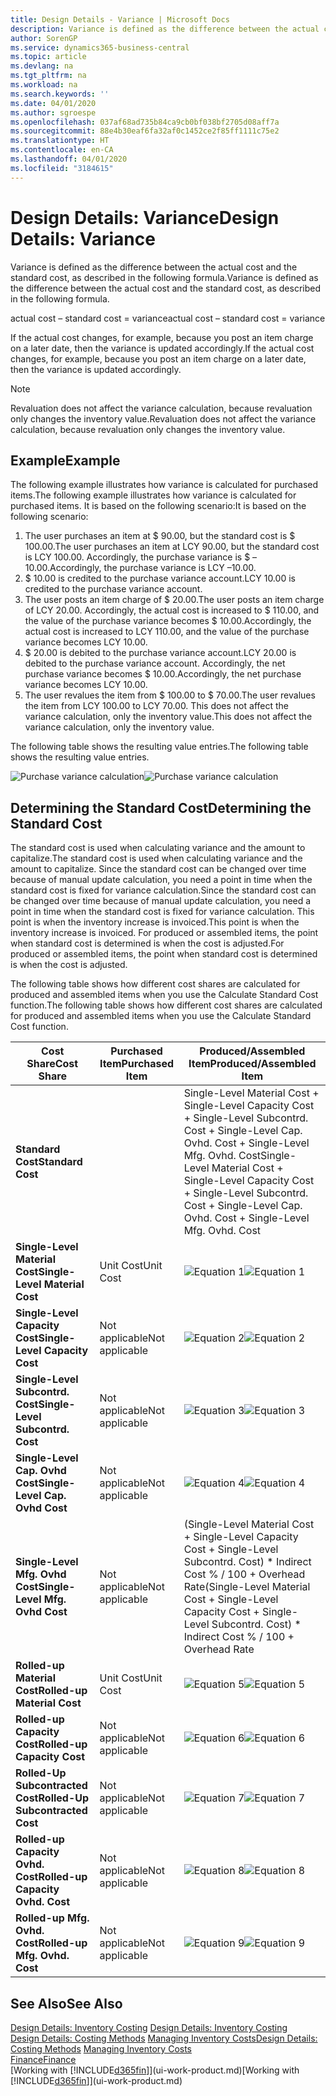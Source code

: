 ```yaml
---
title: Design Details - Variance | Microsoft Docs
description: Variance is defined as the difference between the actual cost and the standard cost, as described in the following formula.
author: SorenGP
ms.service: dynamics365-business-central
ms.topic: article
ms.devlang: na
ms.tgt_pltfrm: na
ms.workload: na
ms.search.keywords: ''
ms.date: 04/01/2020
ms.author: sgroespe
ms.openlocfilehash: 037af68ad735b84ca9cb0bf038bf2705d08aff7a
ms.sourcegitcommit: 88e4b30eaf6fa32af0c1452ce2f85ff1111c75e2
ms.translationtype: HT
ms.contentlocale: en-CA
ms.lasthandoff: 04/01/2020
ms.locfileid: "3184615"
---
```

# <a name="design-details-variance"></a><span data-ttu-id="bc239-103">Design Details: Variance</span><span class="sxs-lookup"><span data-stu-id="bc239-103">Design Details: Variance</span></span>
<span data-ttu-id="bc239-104">Variance is defined as the difference between the actual cost and the standard cost, as described in the following formula.</span><span class="sxs-lookup"><span data-stu-id="bc239-104">Variance is defined as the difference between the actual cost and the standard cost, as described in the following formula.</span></span>  

 <span data-ttu-id="bc239-105">actual cost – standard cost = variance</span><span class="sxs-lookup"><span data-stu-id="bc239-105">actual cost – standard cost = variance</span></span>  

 <span data-ttu-id="bc239-106">If the actual cost changes, for example, because you post an item charge on a later date, then the variance is updated accordingly.</span><span class="sxs-lookup"><span data-stu-id="bc239-106">If the actual cost changes, for example, because you post an item charge on a later date, then the variance is updated accordingly.</span></span>  

> [!NOTE]  
>  <span data-ttu-id="bc239-107">Revaluation does not affect the variance calculation, because revaluation only changes the inventory value.</span><span class="sxs-lookup"><span data-stu-id="bc239-107">Revaluation does not affect the variance calculation, because revaluation only changes the inventory value.</span></span>  

## <a name="example"></a><span data-ttu-id="bc239-108">Example</span><span class="sxs-lookup"><span data-stu-id="bc239-108">Example</span></span>  
 <span data-ttu-id="bc239-109">The following example illustrates how variance is calculated for purchased items.</span><span class="sxs-lookup"><span data-stu-id="bc239-109">The following example illustrates how variance is calculated for purchased items.</span></span> <span data-ttu-id="bc239-110">It is based on the following scenario:</span><span class="sxs-lookup"><span data-stu-id="bc239-110">It is based on the following scenario:</span></span>  

1.  <span data-ttu-id="bc239-111">The user purchases an item at $ 90.00, but the standard cost is $ 100.00.</span><span class="sxs-lookup"><span data-stu-id="bc239-111">The user purchases an item at LCY 90.00, but the standard cost is LCY 100.00.</span></span> <span data-ttu-id="bc239-112">Accordingly, the purchase variance is $ –10.00.</span><span class="sxs-lookup"><span data-stu-id="bc239-112">Accordingly, the purchase variance is LCY –10.00.</span></span>  
2.  <span data-ttu-id="bc239-113">$ 10.00 is credited to the purchase variance account.</span><span class="sxs-lookup"><span data-stu-id="bc239-113">LCY 10.00 is credited to the purchase variance account.</span></span>  
3.  <span data-ttu-id="bc239-114">The user posts an item charge of $ 20.00.</span><span class="sxs-lookup"><span data-stu-id="bc239-114">The user posts an item charge of LCY 20.00.</span></span> <span data-ttu-id="bc239-115">Accordingly, the actual cost is increased to $ 110.00, and the value of the purchase variance becomes $ 10.00.</span><span class="sxs-lookup"><span data-stu-id="bc239-115">Accordingly, the actual cost is increased to LCY 110.00, and the value of the purchase variance becomes LCY 10.00.</span></span>  
4.  <span data-ttu-id="bc239-116">$ 20.00 is debited to the purchase variance account.</span><span class="sxs-lookup"><span data-stu-id="bc239-116">LCY 20.00 is debited to the purchase variance account.</span></span> <span data-ttu-id="bc239-117">Accordingly, the net purchase variance becomes $ 10.00.</span><span class="sxs-lookup"><span data-stu-id="bc239-117">Accordingly, the net purchase variance becomes LCY 10.00.</span></span>  
5.  <span data-ttu-id="bc239-118">The user revalues the item from $ 100.00 to $ 70.00.</span><span class="sxs-lookup"><span data-stu-id="bc239-118">The user revalues the item from LCY 100.00 to LCY 70.00.</span></span> <span data-ttu-id="bc239-119">This does not affect the variance calculation, only the inventory value.</span><span class="sxs-lookup"><span data-stu-id="bc239-119">This does not affect the variance calculation, only the inventory value.</span></span>  

 <span data-ttu-id="bc239-120">The following table shows the resulting value entries.</span><span class="sxs-lookup"><span data-stu-id="bc239-120">The following table shows the resulting value entries.</span></span>  

 <span data-ttu-id="bc239-121">![Purchase variance calculation](media/design_details_inventory_costing_11_purchase_variance.png "Purchase variance calculation")</span><span class="sxs-lookup"><span data-stu-id="bc239-121">![Purchase variance calculation](media/design_details_inventory_costing_11_purchase_variance.png "Purchase variance calculation")</span></span>  

## <a name="determining-the-standard-cost"></a><span data-ttu-id="bc239-122">Determining the Standard Cost</span><span class="sxs-lookup"><span data-stu-id="bc239-122">Determining the Standard Cost</span></span>  
 <span data-ttu-id="bc239-123">The standard cost is used when calculating variance and the amount to capitalize.</span><span class="sxs-lookup"><span data-stu-id="bc239-123">The standard cost is used when calculating variance and the amount to capitalize.</span></span> <span data-ttu-id="bc239-124">Since the standard cost can be changed over time because of manual update calculation, you need a point in time when the standard cost is fixed for variance calculation.</span><span class="sxs-lookup"><span data-stu-id="bc239-124">Since the standard cost can be changed over time because of manual update calculation, you need a point in time when the standard cost is fixed for variance calculation.</span></span> <span data-ttu-id="bc239-125">This point is when the inventory increase is invoiced.</span><span class="sxs-lookup"><span data-stu-id="bc239-125">This point is when the inventory increase is invoiced.</span></span> <span data-ttu-id="bc239-126">For produced or assembled items, the point when standard cost is determined is when the cost is adjusted.</span><span class="sxs-lookup"><span data-stu-id="bc239-126">For produced or assembled items, the point when standard cost is determined is when the cost is adjusted.</span></span>  

 <span data-ttu-id="bc239-127">The following table shows how different cost shares are calculated for produced and assembled items when you use the Calculate Standard Cost function.</span><span class="sxs-lookup"><span data-stu-id="bc239-127">The following table shows how different cost shares are calculated for produced and assembled items when you use the Calculate Standard Cost function.</span></span>  

|<span data-ttu-id="bc239-128">Cost Share</span><span class="sxs-lookup"><span data-stu-id="bc239-128">Cost Share</span></span>|<span data-ttu-id="bc239-129">Purchased Item</span><span class="sxs-lookup"><span data-stu-id="bc239-129">Purchased Item</span></span>|<span data-ttu-id="bc239-130">Produced/Assembled Item</span><span class="sxs-lookup"><span data-stu-id="bc239-130">Produced/Assembled Item</span></span>|  
|----------------|--------------------|------------------------------|  
|<span data-ttu-id="bc239-131">**Standard Cost**</span><span class="sxs-lookup"><span data-stu-id="bc239-131">**Standard Cost**</span></span>||<span data-ttu-id="bc239-132">Single-Level Material Cost + Single-Level Capacity Cost + Single-Level Subcontrd. Cost + Single-Level Cap. Ovhd. Cost + Single-Level Mfg. Ovhd. Cost</span><span class="sxs-lookup"><span data-stu-id="bc239-132">Single-Level Material Cost + Single-Level Capacity Cost + Single-Level Subcontrd. Cost + Single-Level Cap. Ovhd. Cost + Single-Level Mfg. Ovhd. Cost</span></span>|  
|<span data-ttu-id="bc239-133">**Single-Level Material Cost**</span><span class="sxs-lookup"><span data-stu-id="bc239-133">**Single-Level Material Cost**</span></span>|<span data-ttu-id="bc239-134">Unit Cost</span><span class="sxs-lookup"><span data-stu-id="bc239-134">Unit Cost</span></span>|<span data-ttu-id="bc239-135">![Equation 1](media/design_details_inventory_costing_11_equation_1.png "Equation 1")</span><span class="sxs-lookup"><span data-stu-id="bc239-135">![Equation 1](media/design_details_inventory_costing_11_equation_1.png "Equation 1")</span></span>|  
|<span data-ttu-id="bc239-136">**Single-Level Capacity Cost**</span><span class="sxs-lookup"><span data-stu-id="bc239-136">**Single-Level Capacity Cost**</span></span>|<span data-ttu-id="bc239-137">Not applicable</span><span class="sxs-lookup"><span data-stu-id="bc239-137">Not applicable</span></span>|<span data-ttu-id="bc239-138">![Equation 2](media/design_details_inventory_costing_11_equation_2.png "Equation 2")</span><span class="sxs-lookup"><span data-stu-id="bc239-138">![Equation 2](media/design_details_inventory_costing_11_equation_2.png "Equation 2")</span></span>|  
|<span data-ttu-id="bc239-139">**Single-Level Subcontrd. Cost**</span><span class="sxs-lookup"><span data-stu-id="bc239-139">**Single-Level Subcontrd. Cost**</span></span>|<span data-ttu-id="bc239-140">Not applicable</span><span class="sxs-lookup"><span data-stu-id="bc239-140">Not applicable</span></span>|<span data-ttu-id="bc239-141">![Equation 3](media/design_details_inventory_costing_11_equation_3.png "Equation 3")</span><span class="sxs-lookup"><span data-stu-id="bc239-141">![Equation 3](media/design_details_inventory_costing_11_equation_3.png "Equation 3")</span></span>|  
|<span data-ttu-id="bc239-142">**Single-Level Cap. Ovhd Cost**</span><span class="sxs-lookup"><span data-stu-id="bc239-142">**Single-Level Cap. Ovhd Cost**</span></span>|<span data-ttu-id="bc239-143">Not applicable</span><span class="sxs-lookup"><span data-stu-id="bc239-143">Not applicable</span></span>|<span data-ttu-id="bc239-144">![Equation 4](media/design_details_inventory_costing_11_equation_4.png "Equation 4")</span><span class="sxs-lookup"><span data-stu-id="bc239-144">![Equation 4](media/design_details_inventory_costing_11_equation_4.png "Equation 4")</span></span>|  
|<span data-ttu-id="bc239-145">**Single-Level Mfg. Ovhd Cost**</span><span class="sxs-lookup"><span data-stu-id="bc239-145">**Single-Level Mfg. Ovhd Cost**</span></span>|<span data-ttu-id="bc239-146">Not applicable</span><span class="sxs-lookup"><span data-stu-id="bc239-146">Not applicable</span></span>|<span data-ttu-id="bc239-147">(Single-Level Material Cost + Single-Level Capacity Cost + Single-Level Subcontrd. Cost) \* Indirect Cost % / 100 + Overhead Rate</span><span class="sxs-lookup"><span data-stu-id="bc239-147">(Single-Level Material Cost + Single-Level Capacity Cost + Single-Level Subcontrd. Cost) \* Indirect Cost % / 100 + Overhead Rate</span></span>|  
|<span data-ttu-id="bc239-148">**Rolled-up Material Cost**</span><span class="sxs-lookup"><span data-stu-id="bc239-148">**Rolled-up Material Cost**</span></span>|<span data-ttu-id="bc239-149">Unit Cost</span><span class="sxs-lookup"><span data-stu-id="bc239-149">Unit Cost</span></span>|<span data-ttu-id="bc239-150">![Equation 5](media/design_details_inventory_costing_11_equation_5.png "Equation 5")</span><span class="sxs-lookup"><span data-stu-id="bc239-150">![Equation 5](media/design_details_inventory_costing_11_equation_5.png "Equation 5")</span></span>|  
|<span data-ttu-id="bc239-151">**Rolled-up Capacity Cost**</span><span class="sxs-lookup"><span data-stu-id="bc239-151">**Rolled-up Capacity Cost**</span></span>|<span data-ttu-id="bc239-152">Not applicable</span><span class="sxs-lookup"><span data-stu-id="bc239-152">Not applicable</span></span>|<span data-ttu-id="bc239-153">![Equation 6](media/design_details_inventory_costing_11_equation_6.png "Equation 6")</span><span class="sxs-lookup"><span data-stu-id="bc239-153">![Equation 6](media/design_details_inventory_costing_11_equation_6.png "Equation 6")</span></span>|  
|<span data-ttu-id="bc239-154">**Rolled-Up Subcontracted Cost**</span><span class="sxs-lookup"><span data-stu-id="bc239-154">**Rolled-Up Subcontracted Cost**</span></span>|<span data-ttu-id="bc239-155">Not applicable</span><span class="sxs-lookup"><span data-stu-id="bc239-155">Not applicable</span></span>|<span data-ttu-id="bc239-156">![Equation 7](media/design_details_inventory_costing_11_equation_7.png "Equation 7")</span><span class="sxs-lookup"><span data-stu-id="bc239-156">![Equation 7](media/design_details_inventory_costing_11_equation_7.png "Equation 7")</span></span>|  
|<span data-ttu-id="bc239-157">**Rolled-up Capacity Ovhd. Cost**</span><span class="sxs-lookup"><span data-stu-id="bc239-157">**Rolled-up Capacity Ovhd. Cost**</span></span>|<span data-ttu-id="bc239-158">Not applicable</span><span class="sxs-lookup"><span data-stu-id="bc239-158">Not applicable</span></span>|<span data-ttu-id="bc239-159">![Equation 8](media/design_details_inventory_costing_11_equation_8.png "Equation 8")</span><span class="sxs-lookup"><span data-stu-id="bc239-159">![Equation 8](media/design_details_inventory_costing_11_equation_8.png "Equation 8")</span></span>|  
|<span data-ttu-id="bc239-160">**Rolled-up Mfg. Ovhd. Cost**</span><span class="sxs-lookup"><span data-stu-id="bc239-160">**Rolled-up Mfg. Ovhd. Cost**</span></span>|<span data-ttu-id="bc239-161">Not applicable</span><span class="sxs-lookup"><span data-stu-id="bc239-161">Not applicable</span></span>|<span data-ttu-id="bc239-162">![Equation 9](media/design_details_inventory_costing_11_equation_9.png "Equation 9")</span><span class="sxs-lookup"><span data-stu-id="bc239-162">![Equation 9](media/design_details_inventory_costing_11_equation_9.png "Equation 9")</span></span>|  

## <a name="see-also"></a><span data-ttu-id="bc239-163">See Also</span><span class="sxs-lookup"><span data-stu-id="bc239-163">See Also</span></span>  
 <span data-ttu-id="bc239-164">[Design Details: Inventory Costing](design-details-inventory-costing.md) </span><span class="sxs-lookup"><span data-stu-id="bc239-164">[Design Details: Inventory Costing](design-details-inventory-costing.md) </span></span>  
 <span data-ttu-id="bc239-165">[Design Details: Costing Methods](design-details-costing-methods.md) [Managing Inventory Costs](finance-manage-inventory-costs.md)</span><span class="sxs-lookup"><span data-stu-id="bc239-165">[Design Details: Costing Methods](design-details-costing-methods.md) [Managing Inventory Costs](finance-manage-inventory-costs.md)</span></span>  
 [<span data-ttu-id="bc239-166">Finance</span><span class="sxs-lookup"><span data-stu-id="bc239-166">Finance</span></span>](finance.md)  
 <span data-ttu-id="bc239-167">[Working with [!INCLUDE[d365fin](includes/d365fin_md.md)]](ui-work-product.md)</span><span class="sxs-lookup"><span data-stu-id="bc239-167">[Working with [!INCLUDE[d365fin](includes/d365fin_md.md)]](ui-work-product.md)</span></span>

